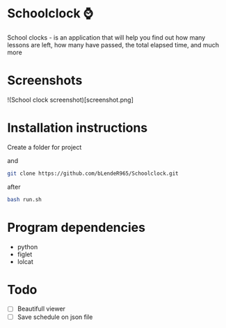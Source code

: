 # Schoolclock ⌚

School clocks - is an application that will help you find out how many lessons are left, how many have passed, the total elapsed time, and much more

# Screenshots

!(School clock screenshot)[screenshot.png]

# Installation instructions

Create a folder for project

and

``` sh
git clone https://github.com/bLendeR965/Schoolclock.git
```

after 

``` sh
bash run.sh
```

# Program dependencies

* python
* figlet
* lolcat


# Todo

- [ ] Beautifull viewer
- [ ] Save schedule on json file
